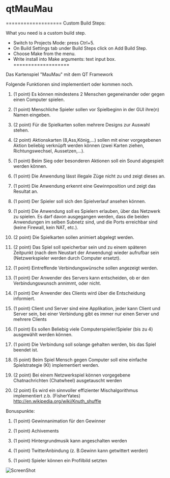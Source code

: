 qtMauMau
========
===================
Custom Build Steps:

What you need is a custom build step.

   - Switch to Projects Mode: press Ctrl+5.
   - On Build Settings tab under Build Steps click on Add Build Step.
   - Choose Make from the menu.
   - Write install into Make arguments: text input box.
===================


Das Kartenspiel "MauMau" mit dem QT Framework

Folgende Funktionen sind implementiert oder kommen noch.

1) (1 point) Es können mindestens 2 Menschen gegeneinander oder gegen einen Computer
spielen.

2) (1 point) Menschliche Spieler sollen vor Spielbeginn in der GUI ihre(n) Namen eingeben.

3) (2 point) Für die Spielkarten sollen mehrere Designs zur Auswahl stehen.

4) (2 point) Aktionskarten (8,Ass,König,...) sollen mit einer vorgegebenen Aktion beliebig
verknüpft werden können (zwei Karten ziehen, Richtungswechsel, Aussetzen,...).

5) (1 point) Beim Sieg oder besonderen Aktionen soll ein Sound abgespielt werden können.

6) (1 point) Die Anwendung lässt illegale Züge nicht zu und zeigt dieses an.

7) (1 point) Die Anwendung erkennt eine Gewinnposition und zeigt das Resultat an.

8) (1 point) Der Spieler soll sich den Spielverlauf ansehen können.

9) (1 point) Die Anwendung soll es Spielern erlauben, über das Netzwerk zu spielen. Es
darf davon ausgegangen werden, dass die beiden Anwendungen im selben Subnetz
sind, und die Ports erreichbar sind (keine Firewall, kein NAT, etc.).

10) (2 point) Die Spielkarten sollen animiert abgelegt werden.

11) (2 point) Das Spiel soll speicherbar sein und zu einem späteren Zeitpunkt (nach dem
Neustart der Anwendung) wieder aufrufbar sein (Netzwerkspieler werden durch
Computer ersetzt).

12) (1 point) Eintreffende Verbindungswünsche sollen angezeigt werden.

13) (1 point) Der Anwender des Servers kann entscheiden, ob er den Verbindungswunsch
annimmt, oder nicht.

14) (1 point) Der Anwender des Clients wird über die Entscheidung informiert.

15) (1 point) Client und Server sind eine Applikation, jeder kann Client und Server sein, bei
einer Verbindung gibt es immer nur einen Server und mehrere Clients

16) (1 point) Es sollen Beliebig viele Computerspieler/Spieler (bis zu 4) ausgewählt werden
können.

17) (1 point) Die Verbindung soll solange gehalten werden, bis das Spiel beendet ist.

18) (5 point) Beim Spiel Mensch gegen Computer soll eine einfache Spielstrategie (KI)
implementiert werden.

19) (2 point) Bei einem Netzwerkspiel können vorgegebene Chatnachrichten (Chatwheel)
ausgetauscht werden

20) (2 point) Es wird ein sinnvoller effizienter Mischalgorithmus implementiert z.b.
(FisherYates)
http://en.wikipedia.org/wiki/Knuth_shuffle

Bonuspunkte:
1) (1 point) Gewinnanimation für den Gewinner

2) (1 point) Achivements

3) (1 point) Hintergrundmusik kann angeschalten werden

4) (1 point) TwitterAnbindung (z. B.Gewinn kann getwittert werden)

5) (1 point) Spieler können ein Profilbild setzten

![ScreenShot](https://raw.githubusercontent.com/pFriesch/qtMauMau/master/screenshot.png
)
